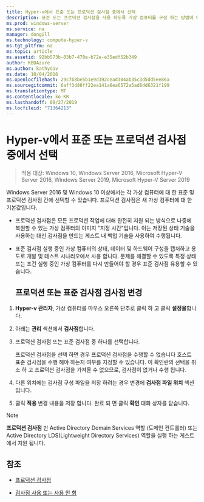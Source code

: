 ```yaml
---
title: Hyper-v에서 표준 또는 프로덕션 검사점 중에서 선택
description: 표준 또는 프로덕션 검사점을 사용 하도록 가상 컴퓨터를 구성 하는 방법에 대 한 지침을 제공 합니다.
ms.prod: windows-server
ms.service: na
manager: dongill
ms.technology: compute-hyper-v
ms.tgt_pltfrm: na
ms.topic: article
ms.assetid: 92bb573b-03b7-470e-b72e-e35edf52b349
author: KBDAzure
ms.author: kathydav
ms.date: 10/04/2016
ms.openlocfilehash: 29c7b8be5b1e9d392cead304ab35c3d5dd5ee86a
ms.sourcegitcommit: 6aff3d88ff22ea141a6ea6572a5ad8dd6321f199
ms.translationtype: MT
ms.contentlocale: ko-KR
ms.lasthandoff: 09/27/2019
ms.locfileid: "71364213"
---
```

# <a name="choose-between-standard-or-production-checkpoints-in-hyper-v"></a>Hyper-v에서 표준 또는 프로덕션 검사점 중에서 선택

>적용 대상: Windows 10, Windows Server 2016, Microsoft Hyper-V Server 2016, Windows Server 2019, Microsoft Hyper-V Server 2019

  
Windows Server 2016 및 Windows 10 이상에서는 각 가상 컴퓨터에 대 한 표준 및 프로덕션 검사점 간에 선택할 수 있습니다. 프로덕션 검사점은 새 가상 컴퓨터에 대 한 기본값입니다.
  
- 프로덕션 검사점은 모든 프로덕션 작업에 대해 완전히 지원 되는 방식으로 나중에 복원할 수 있는 가상 컴퓨터의 이미지 "지정 시간"입니다. 이는 저장된 상태 기술을 사용하는 대신 검사점을 만드는 게스트 내 백업 기술을 사용하여 수행됩니다.  
  
- 표준 검사점 실행 중인 가상 컴퓨터의 상태, 데이터 및 하드웨어 구성을 캡처하고 용도로 개발 및 테스트 시나리오에서 사용 합니다. 문제를 해결할 수 있도록 특정 상태 또는 조건 실행 중인 가상 컴퓨터를 다시 만들어야 할 경우 표준 검사점 유용할 수 있습니다.  
 
  ## <a name="change-checkpoints-to-production-or-standard-checkpoints"></a>프로덕션 또는 표준 검사점 검사점 변경  
  
1.  **Hyper-v 관리자**, 가상 컴퓨터를 마우스 오른쪽 단추로 클릭 하 고 클릭 **설정을**합니다.  
  
2.  아래는 **관리** 섹션에서 **검사점**합니다.  
  
3.  프로덕션 검사점 또는 표준 검사점 중 하나를 선택합니다.  
  
    프로덕션 검사점을 선택 하면 경우 프로덕션 검사점을 수행할 수 없습니다 호스트 표준 검사점을 수행 해야 하는지 여부를 지정할 수 있습니다. 이 확인란의 선택을 취소 하 고 프로덕션 검사점을 가져올 수 없으므로, 검사점이 없거나 수행 됩니다.  
  
4.  다른 위치에는 검사점 구성 파일을 저장 하려는 경우 변경에 **검사점 파일 위치** 섹션입니다.  
  
5.  클릭 **적용** 변경 내용을 저장 합니다. 완료 되 면 클릭 **확인** 대화 상자를 닫습니다.  
  
> [!NOTE]
> **프로덕션 검사점** 만 Active Directory Domain Services 역할 (도메인 컨트롤러) 또는 Active Directory LDS(Lightweight Directory Services) 역할을 실행 하는 게스트에서 지원 됩니다.

## <a name="see-also"></a>참조  
  
-   [프로덕션 검사점](../What-s-new-in-Hyper-V-on-Windows.md#production-checkpoints-new)  
  
-   [검사점 사용 또는 사용 안 함](Enable-or-disable-checkpoints-in-Hyper-V.md)  
  


